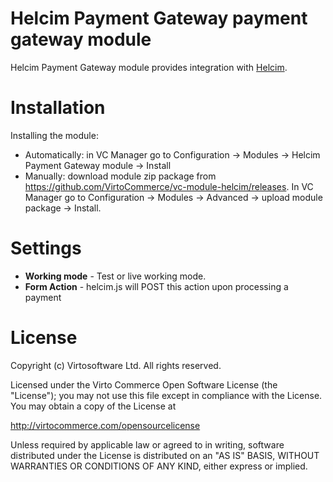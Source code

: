 # Helcim Payment Gateway payment gateway module
Helcim Payment Gateway module provides integration with <a href="https://www.helcim.com/us" target="_blank">Helcim</a>. 

# Installation
Installing the module:
* Automatically: in VC Manager go to Configuration -> Modules -> Helcim Payment Gateway module -> Install
* Manually: download module zip package from https://github.com/VirtoCommerce/vc-module-helcim/releases. In VC Manager go to Configuration -> Modules -> Advanced -> upload module package -> Install.

# Settings
* **Working mode** - Test or live working mode.
* **Form Action** - helcim.js will POST this action upon processing a payment

# License
Copyright (c) Virtosoftware Ltd.  All rights reserved.

Licensed under the Virto Commerce Open Software License (the "License"); you
may not use this file except in compliance with the License. You may
obtain a copy of the License at

http://virtocommerce.com/opensourcelicense

Unless required by applicable law or agreed to in writing, software
distributed under the License is distributed on an "AS IS" BASIS,
WITHOUT WARRANTIES OR CONDITIONS OF ANY KIND, either express or
implied.
